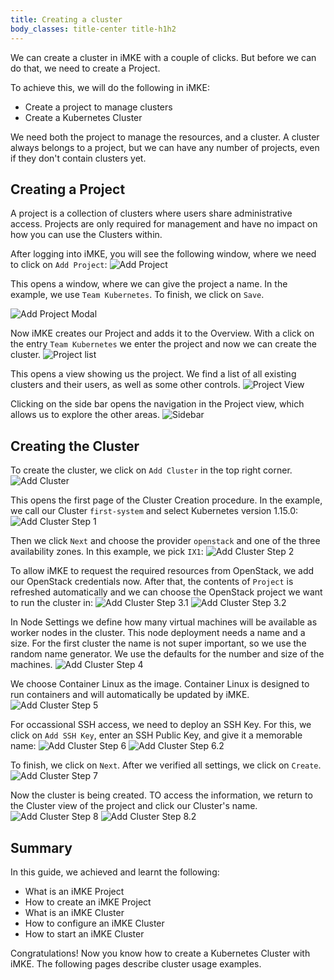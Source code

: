```yaml
---
title: Creating a cluster
body_classes: title-center title-h1h2
---
```


We can create a cluster in iMKE with a couple of clicks.
But before we can do that, we need to create a Project.

To achieve this, we will do the following in iMKE:

* Create a project to manage clusters
* Create a Kubernetes Cluster

We need both the project to manage the resources, and a cluster.
A cluster always belongs to a project, but we can have any number
of projects, even if they don't contain clusters yet.

## Creating a Project

A project is a collection of clusters where users share administrative
access. Projects are only required for management and have no impact
on how you can use the Clusters within.

After logging into iMKE, you will see the following window, where we
need to click on `Add Project`:
![Add Project](addproject.png)

This opens a window, where we can give the project a name. In the
example, we use `Team Kubernetes`.
To finish, we click on `Save`.

![Add Project Modal](addproject_modal.png?resize=600)

Now iMKE creates our Project and adds it to the Overview. With a click on
the entry `Team Kubernetes` we enter the project and now we can create
the cluster.
![Project list](projectlist.png)

This opens a view showing us the project. We find a list of all existing
clusters and their users, as well as some other controls.
![Project View](projectview.png)

Clicking on the side bar opens the navigation in the Project view, which
allows us to explore the other areas.
![Sidebar](sidebar.png?resize=300)

## Creating the Cluster

To create the cluster, we click on `Add Cluster` in the top right corner.
![Add Cluster](projectview_addcluster.png)

This opens the first page of the Cluster Creation procedure. In the example,
we call our Cluster `first-system` and select Kubernetes version 1.15.0:
![Add Cluster Step 1](add_step1.png)

Then we click `Next` and choose the provider `openstack` and one of the three
availability zones. In this example, we pick `IX1`:
![Add Cluster Step 2](add_step2.png)

To allow iMKE to request the required resources from OpenStack, we add our
OpenStack credentials now. After that, the contents of `Project` is refreshed
automatically and we can choose the OpenStack project we want to run the cluster
in:
![Add Cluster Step 3.1](add_step3.png)
![Add Cluster Step 3.2](add_step3_2.png)

In Node Settings we define how many virtual machines will be available as worker nodes
in the cluster. This node deployment needs a name and a size. For the first cluster 
the name is not super important, so we use the random name generator. We use the
defaults for the number and size of the machines.
![Add Cluster Step 4](add_step4.png)

We choose Container Linux as the image. Container Linux is designed to run containers
and will automatically be updated by iMKE.
![Add Cluster Step 5](add_step5.png)

For occassional SSH access, we need to deploy an SSH Key. For this, we click on 
`Add SSH Key`, enter an SSH Public Key, and give it a memorable name:
![Add Cluster Step 6](add_step6.png)
![Add Cluster Step 6.2](add_step6_2.png)

To finish, we click on `Next`. After we verified all settings, we click on `Create`.
![Add Cluster Step 7](add_step7.png)

Now the cluster is being created. TO access the information, we return to the Cluster
view of the project and click our Cluster's name.
![Add Cluster Step 8](add_step8.png)
![Add Cluster Step 8.2](add_step8_2.png)

## Summary

In this guide, we achieved and learnt the following:

* What is an iMKE Project
* How to create an iMKE Project
* What is an iMKE Cluster
* How to configure an iMKE Cluster
* How to start an iMKE Cluster

Congratulations! Now you know how to create a Kubernetes Cluster with iMKE.
The following pages describe cluster usage examples.
